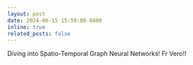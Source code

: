 ```yaml
---
layout: post
date: 2024-06-15 15:59:00-0400
inline: true
related_posts: false
---
```


Diving into Spatio-Temporal Graph Neural Networks! Fr Vero!!
